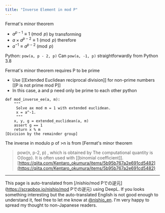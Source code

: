 ```yaml
---
title: "Inverse Element in mod P"
---
```


Fermat's minor theorem
- $a^{p-1}\equiv 1{\pmod {p}}$
by transforming
- $a \times a^{p-2}\equiv 1{\pmod {p}}$
therefore
- $a^{-1} \equiv a^{p-2} {\pmod {p}}$

Python: `pow(a, p - 2, p)`
Can `pow(a, -1, p)` straightforwardly from Python 3.8

Fermat's minor theorem requires P to be prime
- Use [[Extended Euclidean reciprocal division]] for non-prime numbers [[P is not prime mod P]]
- In this case, a and p need only be prime to each other
python

```
def mod_inverse_ee(a, m):
    """
     Solve ax mod m = 1 with extended euclidean.
     x = a^-1.
     """
    x, y, g = extended_euclidean(a, m)
    assert g == 1
    return x % m
[Division by the remainder group] 
```



The inverse in modulo p of >n is from [Fermat's minor theorem
>  pow(n, p-2, p)
>  , which is obtained by The computational quantity is O(logp). It is often used with [[binomial coefficient]].
[https://qiita.com/Kentaro_okumura/items/5b95b767a2e691cd5482](https://qiita.com/Kentaro_okumura/items/5b95b767a2e691cd5482)

---
This page is auto-translated from [/nishio/mod Pでの逆元](https://scrapbox.io/nishio/mod Pでの逆元) using DeepL. If you looks something interesting but the auto-translated English is not good enough to understand it, feel free to let me know at [@nishio_en](https://twitter.com/nishio_en). I'm very happy to spread my thought to non-Japanese readers.